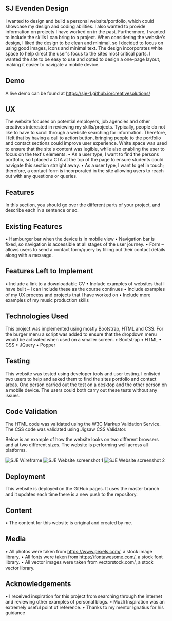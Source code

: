 ## SJ Evenden Design 
I wanted to design and build a personal website/portfolio, which could showcase my design and coding abilities. I also wanted to provide information on projects I have worked on in the past. Furthermore, I  wanted to include the skills I can bring to a project. When considering the website's design, I liked the design to be clean and minimal, so I decided to focus on using good images, icons and minimal text. The design incorporates white space to help direct the user's focus to the sites most critical parts. 
I wanted the site to be easy to use and opted to design a one-page layout, making it easier to navigate a mobile device. 
## Demo
A live demo can be found at https://sje-1.github.io/creativesolutions/
## UX
The website focuses on potential employers, job agencies and other creatives interested in reviewing my skills/projects. 
Typically, people do not like to have to scroll through a website searching for information. Therefore, I felt that by having a call to action button, bringing people to the portfolio and contact sections could improve user experience. White space was used to ensure that the site's content was legible, while also enabling the user to focus on the text's elements. 
•	As a user type, I want to find the persons portfolio, so I placed a CTA at the top of the page to ensure students could navigate this section straight away.
•	As a user type, I want to get in touch; therefore, a contact form is incorporated in the site allowing users to reach out with any questions or queries. 
## Features
In this section, you should go over the different parts of your project, and describe each in a sentence or so.
## Existing Features
•	Hamburger bar when the device is in mobile view 
•	Navigation bar is fixed, so navigation is accessible at all stages of the user journey. 
•	Form – allows users to send a contact form/query by filling out their contact details along with a message.
## Features Left to Implement
•	Include a link to a downloadable CV
•	Include examples of websites that I have built – I can include these as the course continues
•	Include examples of my UX process and projects that I have worked on
•	Include more examples of my music production skills 
## Technologies Used
This project was implemented using mostly Bootstrap, HTML and CSS. For the burger menu a script was added to ensure that the dropdown menu would be activated when used on a smaller screen.
•	Bootstrap
•	HTML
•	CSS 
•	JQuery
•	Popper

## Testing
This website was tested using developer tools and user testing. I enlisted two users to help and asked them to find the sites portfolio and contact areas. One person carried out the test on a desktop and the other person on a mobile device. The users could both carry out these tests without any issues.

## Code Validation
The HTML code was validated using the W3C Markup Validation Service. 
The CSS code was validated using Jigsaw CSS Validator.

Below is an example of how the website looks on two different browsers and at two different sizes. The website is performing well across all platforms.

![SJE Wireframe](https://github.com/SJE-1/creativesolutions/blob/2fd56fbca811feb30988f85664eaf76a19c7e7c9/wireframe/SJE%20Portfolio%20Wireframe.png)
 ![SJE Website screenshot 1 ](https://github.com/SJE-1/creativesolutions/blob/2fd56fbca811feb30988f85664eaf76a19c7e7c9/wireframe/sjetest1.png)
 ![SJE Website screenshot 2](https://github.com/SJE-1/creativesolutions/blob/2fd56fbca811feb30988f85664eaf76a19c7e7c9/wireframe/sjetest2.png)

## Deployment
This website is deployed on the GitHub pages. It uses the master branch and it updates each time there is a new push to the repository. 
## Content
•	The content for this website is original and created by me.
## Media 
• All photos were taken from https://www.pexels.com/, a stock image library.
• All fonts were taken from https://fontawesome.com/, a stock font library. 
• All vector images were taken from vectorstock.com/, a stock vector library.
## Acknowledgements
•	I received inspiration for this project from searching through the internet and reviewing other examples of personal blogs. 
•	Muzli Inspiration was an extremely useful point of reference.
•	Thanks to my mentor Ignatius for his guidance